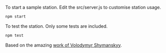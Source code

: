 To start a sample station. Edit the src/server.js to customise station usage.
```sh
npm start
```

To test the station. Only some tests are included.
```sh
npm test
```

Based on the amazing [work of Volodymyr Shymanskyy](https://github.com/vshymanskyy/miband-js).